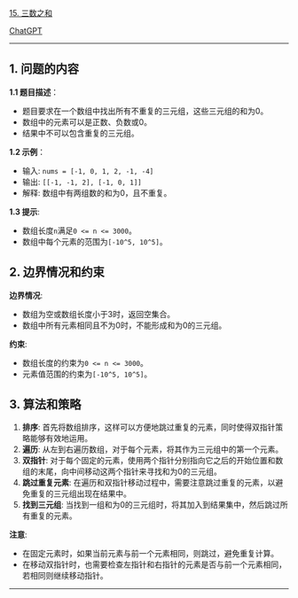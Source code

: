 [15. 三数之和](https://leetcode.cn/problems/3sum)

[ChatGPT](https://chat.openai.com/share/6fe7236b-c61b-49b6-9c47-6fab1fce5f6a)

---

## 1. 问题的内容
**1.1 题目描述**：
- 题目要求在一个数组中找出所有不重复的三元组，这些三元组的和为0。
- 数组中的元素可以是正数、负数或0。
- 结果中不可以包含重复的三元组。

**1.2 示例**：
- 输入: `nums = [-1, 0, 1, 2, -1, -4]`
- 输出: `[[-1, -1, 2], [-1, 0, 1]]`
- 解释: 数组中有两组数的和为0，且不重复。

**1.3 提示**:
- 数组长度`n`满足`0 <= n <= 3000`。
- 数组中每个元素的范围为`[-10^5, 10^5]`。

## 2. 边界情况和约束
**边界情况**:
- 数组为空或数组长度小于3时，返回空集合。
- 数组中所有元素相同且不为0时，不能形成和为0的三元组。

**约束**:
- 数组长度的约束为`0 <= n <= 3000`。
- 元素值范围的约束为`[-10^5, 10^5]`。


## 3. 算法和策略
1. **排序**: 首先将数组排序，这样可以方便地跳过重复的元素，同时使得双指针策略能够有效地运用。
2. **遍历**: 从左到右遍历数组，对于每个元素，将其作为三元组中的第一个元素。
3. **双指针**: 对于每个固定的元素，使用两个指针分别指向它之后的开始位置和数组的末尾，向中间移动这两个指针来寻找和为0的三元组。
4. **跳过重复元素**: 在遍历和双指针移动过程中，需要注意跳过重复的元素，以避免重复的三元组出现在结果中。
5. **找到三元组**: 当找到一组和为0的三元组时，将其加入到结果集中，然后跳过所有重复的元素。

**注意**:
- 在固定元素时，如果当前元素与前一个元素相同，则跳过，避免重复计算。
- 在移动双指针时，也需要检查左指针和右指针的元素是否与前一个元素相同，若相同则继续移动指针。

---

